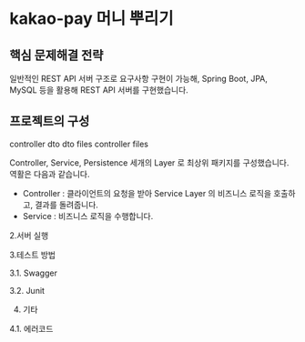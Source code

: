 # kakao-pay 머니 뿌리기


## 핵심 문제해결 전략
일반적인 REST API 서버 구조로 요구사항 구현이 가능해, Spring Boot, JPA, MySQL 등을 활용해 REST API 서버를 구현했습니다.


## 프로젝트의 구성

controller 
  dto
    dto files
  controller files

Controller, Service, Persistence 세개의 Layer 로 최상위 패키지를 구성했습니다. 역활은 다음과 같습니다.
* Controller : 클라이언트의 요청을 받아 Service Layer 의 비즈니스 로직을 호출하고, 결과를 돌려줍니다.
* Service : 비즈니스 로직을 수행합니다. 





2.서버 실행

3.테스트 방법

3.1. Swagger

3.2. Junit

4. 기타

4.1. 에러코드
